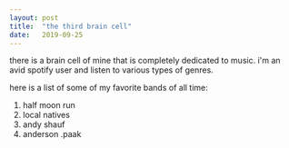 ```yaml
---
layout: post
title:  "the third brain cell"
date:   2019-09-25
---
```


there is a brain cell of mine that is completely dedicated to music. i'm an avid spotify user and listen to various types of genres.

here is a list of some of my favorite bands of all time:

1. half moon run
2. local natives
3. andy shauf
4. anderson .paak
